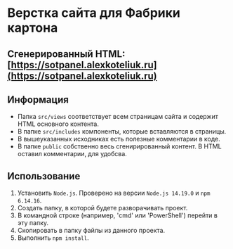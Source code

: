 # Верстка сайта для Фабрики картона

## Сгенерированный HTML: [https://sotpanel.alexkoteliuk.ru](https://sotpanel.alexkoteliuk.ru)



## Информация
- Папка `src/views` соответствует всем страницам сайта и содержит HTML основного контента.
- В папке `src/includes` компоненты, которые вставляются в страницы.
- В вышеуказанных исходниках есть полезные комментарии в коде.
- В папке `public` собственно весь сгенирированный контент. В HTML оставил комментарии, для удобсва.


## Использование
1. Установить `Node.js`. Проверено на версии `Node.js 14.19.0` и `npm 6.14.16`.
2. Создать папку, в которой будете разворачивать проект.
3. В командной строке (например, 'cmd' или 'PowerShell') перейти в эту папку.
4. Скопировать в папку файлы из данного проекта.
5. Выполнить `npm install`.



